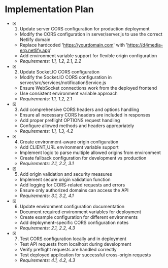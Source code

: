# Implementation Plan

- [x] 1. Update server CORS configuration for production deployment

  - Modify the CORS configuration in server/server.js to use the correct Netlify domain
  - Replace hardcoded 'https://yourdomain.com' with 'https://d4media-erp.netlify.app'
  - Add environment variable support for flexible origin configuration
  - _Requirements: 1.1, 1.2, 2.1, 2.2_

- [x] 2. Update Socket.IO CORS configuration

  - Modify the Socket.IO CORS configuration in server/src/services/notificationService.js
  - Ensure WebSocket connections work from the deployed frontend
  - Use consistent environment variable approach
  - _Requirements: 1.1, 1.2, 2.1_

- [x] 3. Add comprehensive CORS headers and options handling

  - Ensure all necessary CORS headers are included in responses
  - Add proper preflight OPTIONS request handling
  - Configure allowed methods and headers appropriately
  - _Requirements: 1.1, 1.3, 4.2_

- [x] 4. Create environment-aware origin configuration

  - Add CLIENT_URL environment variable support
  - Implement logic to parse multiple allowed origins from environment
  - Create fallback configuration for development vs production
  - _Requirements: 2.1, 2.2, 3.1_

- [x] 5. Add origin validation and security measures

  - Implement secure origin validation function
  - Add logging for CORS-related requests and errors
  - Ensure only authorized domains can access the API
  - _Requirements: 3.1, 3.2, 4.1_

- [x] 6. Update environment configuration documentation

  - Document required environment variables for deployment
  - Create example configuration for different environments
  - Add deployment-specific CORS configuration notes
  - _Requirements: 2.1, 2.2, 4.3_

- [x] 7. Test CORS configuration locally and in deployment
  - Test API requests from localhost during development
  - Verify preflight requests are handled correctly
  - Test deployed application for successful cross-origin requests
  - _Requirements: 4.1, 4.2, 4.3_
